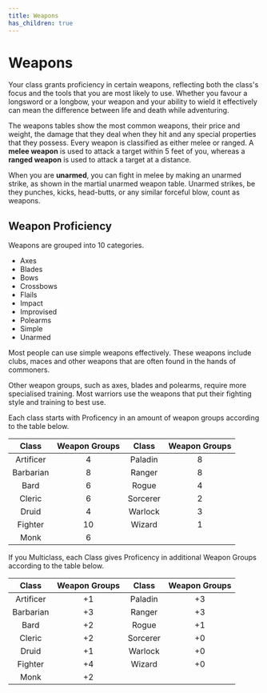 ```yaml
---
title: Weapons
has_children: true
---
```


# Weapons
Your class grants proficiency in certain weapons, reflecting both the class's focus and the tools that you are most likely to use. Whether you favour a longsword or a longbow, your weapon and your ability to wield it effectively can mean the difference between life and death while adventuring.

The weapons tables show the most common weapons, their price and weight, the damage that they deal when they hit and any special properties that they possess. Every weapon is classified as either melee or ranged. A **melee weapon** is used to attack a target within 5 feet of you, whereas a **ranged weapon** is used to attack a target at a distance.

When you are **unarmed**, you can fight in melee by making an unarmed strike, as shown in the martial unarmed weapon table. Unarmed strikes, be they punches, kicks, head-butts, or any similar forceful blow, count as weapons.

## Weapon Proficiency
Weapons are grouped into 10 categories.
* Axes
* Blades
* Bows
* Crossbows
* Flails
* Impact
* Improvised
* Polearms
* Simple
* Unarmed

Most people can use simple weapons effectively. These weapons include clubs, maces and other weapons that are often found in the hands of commoners.

Other weapon groups, such as axes, blades and polearms, require more specialised training. Most warriors use the weapons that put their fighting style and training to best use.

Each class starts with Proficency in an amount of weapon groups according to the table below.

| Class | Weapon Groups | Class | Weapon Groups |
|:---:|:---:|:---:|:---:|
| Artificer | 4  | Paladin   | 8  |
| Barbarian | 8  | Ranger    | 8  |
| Bard      | 6  | Rogue     | 4  |
| Cleric    | 6  | Sorcerer  | 2  |
| Druid     | 4  | Warlock   | 3  |
| Fighter   | 10 | Wizard    | 1  |
| Monk      | 6  |||

If you Multiclass, each Class gives Proficency in additional Weapon Groups according to the table below.

| Class | Weapon Groups | Class | Weapon Groups |
|:---:|:---:|:---:|:---:|
| Artificer | +1  | Paladin   | +3  |
| Barbarian | +3  | Ranger    | +3  |
| Bard      | +2  | Rogue     | +1  |
| Cleric    | +2  | Sorcerer  | +0  |
| Druid     | +1  | Warlock   | +0  |
| Fighter   | +4  | Wizard    | +0  |
| Monk      | +2  |||